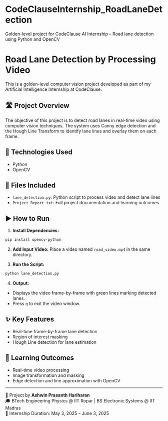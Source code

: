 # CodeClauseInternship_RoadLaneDetection
Golden-level project for CodeClause AI Internship – Road lane detection using Python and OpenCV
# Road Lane Detection by Processing Video

This is a golden-level computer vision project developed as part of my Artificial Intelligence Internship at CodeClause.

## 🛣️ Project Overview
The objective of this project is to detect road lanes in real-time video using computer vision techniques. The system uses Canny edge detection and the Hough Line Transform to identify lane lines and overlay them on each frame.

## 🧠 Technologies Used
- Python
- OpenCV

## 📁 Files Included
- `lane_detection.py`: Python script to process video and detect lane lines
- `Project_Report.txt`: Full project documentation and learning outcomes

## ▶️ How to Run

1. **Install Dependencies:**
```bash
pip install opencv-python
```

2. **Add Input Video:**
Place a video named `road_video.mp4` in the same directory.

3. **Run the Script:**
```bash
python lane_detection.py
```

4. **Output:**
- Displays the video frame-by-frame with green lines marking detected lanes.
- Press `q` to exit the video window.

## ✨ Key Features
- Real-time frame-by-frame lane detection
- Region of interest masking
- Hough Line detection for lane estimation

## 🎯 Learning Outcomes
- Real-time video processing
- Image transformation and masking
- Edge detection and line approximation with OpenCV

---

🔗 Project by **Ashwin Prasanth Hariharan**  
🎓 BTech Engineering Physics @ IIT Ropar | BS Electronic Systems @ IIT Madras  
📅 Internship Duration: May 3, 2025 – June 3, 2025
